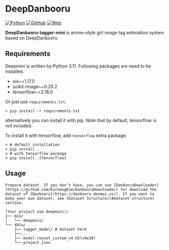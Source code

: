 # DeepDanbooru
[![Python](https://img.shields.io/badge/python-3.11-green)](https://www.python.org/doc/versions/)
[![GitHub](https://img.shields.io/github/license/KichangKim/DeepDanbooru)](https://opensource.org/licenses/MIT)
[![Web](https://img.shields.io/badge/web%20demo-20200915-brightgreen)](http://kanotype.iptime.org:8003/deepdanbooru/)

**DeepDanbooru-tagger-mini** is anime-style girl image tag estimation system based on DeepDanbooru


## Requirements
Deepmini is written by Python 3.11. Following packages are need to be installed.
- six~=1.17.0
- scikit-image~=0.25.2
- tensorflow~=2.18.0

Or just use `requirements.txt`.
```
> pip install -r requirements.txt
```

alternatively you can install it with pip. Note that by default, tensorflow is not included.

To install it with tensorflow, add `tensorflow` extra package.

```
> # default installation
> pip install .
> # with tensorflow package
> pip install .[tensorflow]
```


## Usage
```
Prepare dataset. If you don't have, you can use [DanbooruDownloader](https://github.com/KichangKim/DanbooruDownloader) for download the dataset of [Danbooru](https://danbooru.donmai.us/). If you want to make your own dataset, see [Dataset Structure](#dataset-structure) section.

(Your project use deepmini)/
├── bin/
│   └── deepmini/
└── data/
    ├── tagger_model/ # dataset here
    ├──...
    ├── model-resnet_custom_v4.h5(v4e30)
    └── project.json
```
